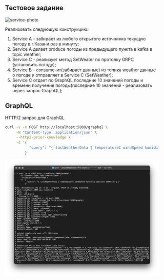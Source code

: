 ## Тестовое задание

![service-photo](https://github.com/user-attachments/assets/c020b9de-6577-45e9-9c62-b4980e2a02dc)

Реализовать следующую конструкцию:
1) Service A - забирает из любого открытого источнинка текущую погоду в г.Казани раз в минуту;
2) Service А делает produce погоды из предыдущего пункта в kafka в topic weather;
3) Service C - реализует метод SetWeater по протолку GRPC (установить погоду);
4) Service B - consume-ит(забирает данные) из топика weather данные о погоде и отправляет в Service C (SetWeather);
5) Service C отдает по GraphQL последние 10 значений погоды и времени получение погоды(последние 10 значений - реализовать через запрос GraphQL);


## GraphQL

HTTP/2 запрос для GraphQL  

```bash
curl -v -X POST http://localhost:5000/graphql \
     -H "Content-Type: application/json" \
     --http2-prior-knowledge \
     -d '{
           "query": "{ lastWeatherData { temperatureC windSpeed humidity pressure dewPoint } }"
         }'
```

<img src="materials/1.png">
